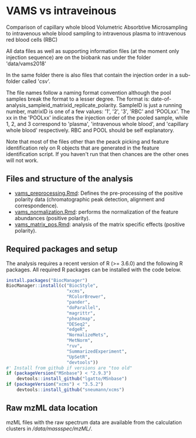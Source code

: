 # VAMS vs intraveinous

Comparison of capillary whole blood Volumetric Absorbtive Microsampling to
intravenous whole blood sampling to intravenous plasma to intravenous red blood
cells (RBC)

All data files as well as supporting information files (at the moment only
injection sequence) are on the biobank nas under the folder 'data/vams2018'

In the same folder there is also files that contain the injection order in a
sub-folder called 'csv'.

The file names follow a naming format convention although the pool samples break
the format to a lesser degree.  The format is:
date-of-analysis_sampleid_matrixid_replicate_polarity.  SampleID is just a
running number, matrixID is one of a few values: '1', '2', '3', 'RBC' and
'POOLxx'.  The xx in the 'POOLxx' indicates the injection order of the pooled
sample, while 1, 2, and 3 correspond to 'plasma', 'intravenous whole blood', and
'capillary whole blood' respectively. RBC and POOL should be self explanatory.

Note that most of the files other than the peack picking and feature
identification rely on R objects that are generated in the feature
identification script. If you haven't run that then chances are the other ones
will not work.


## Files and structure of the analysis

- [vams_preprocessing.Rmd](vams_preprocessing.Rmd): Defines the pre-processing
  of the positive polarity data (chromatographic peak detection, alignment and
  correspondence).
- [vams_normalization.Rmd](vams_normalization.Rmd): performs the normalization
  of the feature abundances (positive polarity).
- [vams_matrix_pos.Rmd](vams_matrix_pos.Rmd): analysis of the matrix specific
  effects (positive polarity).
  

## Required packages and setup

The analysis requires a recent version of R (>= 3.6.0) and the following R
packages. All required R packages can be installed with the code below.

```r
install.packages("BiocManager")
BiocManager::install(c("BiocStyle",
                       "xcms",
                       "RColorBrewer",
                       "pander",
                       "doParallel",
                       "magrittr",
                       "pheatmap",
                       "DESeq2",
                       "edgeR",
                       "NormalizeMets",
                       "MetNorm",
                       "ruv",
                       "SummarizedExperiment",
                       "UpSetR",
                       "devtools"))
#' Install from github if versions are "too old"
if (packageVersion("MSnbase") < "2.9.3")
    devtools::install_github("lgatto/MSnbase")
if (packageVersion("xcms") < "3.5.2")
    devtools::install_github("sneumann/xcms")
```

## Raw mzML data location

mzML files with the raw spectrum data are available from the calculation
clusters in */data/massspec/mzML/*.

